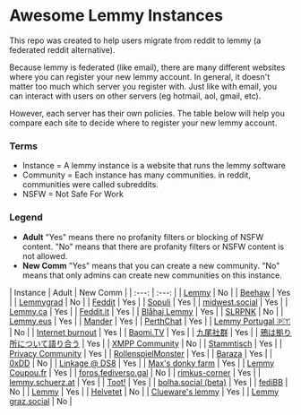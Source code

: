 
# Awesome Lemmy Instances

This repo was created to help users migrate from reddit to lemmy (a federated reddit alternative).

Because lemmy is federated (like email), there are many different websites where you can register your new lemmy account. In general, it doesn't matter too much which server you register with. Just like with email, you can interact with users on other servers (eg hotmail, aol, gmail, etc).

However, each server has their own policies. The table below will help you compare each site to decide where to register your new lemmy account.

### Terms

 * Instance = A lemmy instance is a website that runs the lemmy software
 * Community = Each instance has many communities. in reddit, communities were called subreddits.
 * NSFW = Not Safe For Work

### Legend

 * **Adult** "Yes" means there no profanity filters or blocking of NSFW content. "No" means that there are profanity filters or NSFW content is not allowed.
 * **New Comm** "Yes" means that you can create a new community. "No" means that only admins can create new communities on this instance.

| Instance | Adult | New Comm | 
| :---: | :---: | 
| [Lemmy](lemmy.ml) | No |
| [Beehaw](beehaw.org) | Yes |
| [Lemmygrad](lemmygrad.ml) | No |
| [Feddit](feddit.de) | Yes |
| [Sopuli](sopuli.xyz) | Yes |
| [midwest.social](midwest.social) | Yes |
| [Lemmy.ca](lemmy.ca) | Yes |
| [Feddit.it](feddit.it) | Yes |
| [Blåhaj Lemmy](lemmy.blahaj.zone) | Yes |
| [SLRPNK](slrpnk.net) | No |
| [Lemmy.eus](lemmy.eus) | Yes |
| [Mander](mander.xyz) | Yes |
| [PerthChat](lemmy.perthchat.org) | Yes |
| [Lemmy Portugal 🇵🇹](lemmy.pt) | No |
| [Internet burnout](group.lt) | Yes |
| [Baomi.TV](baomi.tv) | Yes |
| [九尾社群](bbs.9tail.net) | Yes |
| [鴉は拠り所について語り合う](lm.korako.me) | Yes |
| [XMPP Community](community.xmpp.net) | No |
| [Stammtisch](stammtisch.hallertau.social) | Yes |
| [Privacy Community](community.nicfab.it) | Yes |
| [RollenspielMonster](lemmy.rollenspiel.monster) | Yes |
| [Baraza](baraza.africa) | Yes |
| [0xDD](0xdd.org.ru) | No |
| [Linkage @ DS8](linkage.ds8.zone) | Yes |
| [Max's donky farm](donky.social) | Yes |
| [Lemmy Coupou.fr](lemmy.coupou.fr) | Yes |
| [foros.fediverso.gal](foros.fediverso.gal) | No |
| [rimkus-corner](lemmy.rimkus.it) | Yes |
| [lemmy.schuerz.at](lemmy.schuerz.at) | Yes |
| [Toot!](lemmy.toot.pt) | Yes |
| [bolha.social (beta)](bolha.social) | Yes |
| [fediBB](fedibb.ml) | No |
| [Lemmy](lemmy.services.coupou.fr) | Yes |
| [Helvetet](lemmy.helvetet.eu) | No |
| [Clueware's lemmy](lemmy.clueware.org) | Yes |
| [Lemmy graz.social](lemmy.graz.social) | No |
